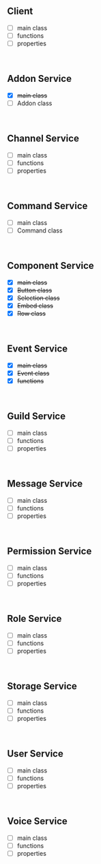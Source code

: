 ## Client
- [ ] main class
- [ ] functions
- [ ] properties

<br>

## Addon Service
- [x] ~~main class~~
- [ ] Addon class

<br>

## Channel Service
- [ ] main class
- [ ] functions
- [ ] properties

<br>

## Command Service
- [ ] main class
- [ ] Command class

<br>

## Component Service
- [x] ~~main class~~
- [x] ~~Button class~~
- [x] ~~Selection class~~
- [x] ~~Embed class~~
- [x] ~~Row class~~   

<br>

## Event Service
- [x] ~~main class~~
- [x] ~~Event class~~ 
- [x] ~~functions~~

<br>

## Guild Service
- [ ] main class
- [ ] functions
- [ ] properties

<br>

## Message Service
- [ ] main class
- [ ] functions
- [ ] properties

<br>

## Permission Service
- [ ] main class
- [ ] functions
- [ ] properties

<br>

## Role Service
- [ ] main class
- [ ] functions
- [ ] properties

<br>

## Storage Service
- [ ] main class
- [ ] functions
- [ ] properties

<br>

## User Service
- [ ] main class
- [ ] functions
- [ ] properties

<br>

## Voice Service
- [ ] main class
- [ ] functions
- [ ] properties

<br>
